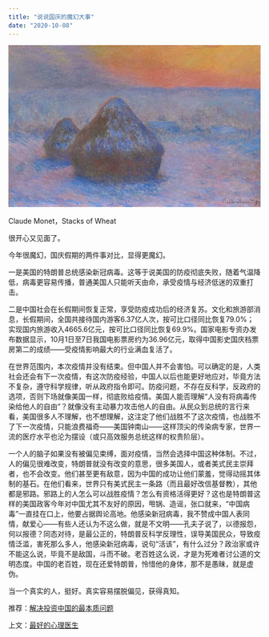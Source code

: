 ```yaml
---
title: "说说国庆的魔幻大事"
date: "2020-10-08"
---
```


  

![连岳文章](images/连岳文章picture-1.jpg)

Claude Monet，Stacks of Wheat

  

很开心又见面了。

  

今年很魔幻，国庆假期的两件事对比，显得更魔幻。

  

一是美国的特朗普总统感染新冠病毒。这等于说美国的防疫彻底失败，随着气温降低，病毒更容易传播，普通美国人只能听天由命，承受疫情与经济低迷的双重打击。

  

二是中国社会在长假期间恢复正常，享受防疫成功后的经济复苏。文化和旅游部消息，长假期间，全国共接待国内游客6.37亿人次，按可比口径同比恢复79.0%；实现国内旅游收入4665.6亿元，按可比口径同比恢复69.9%。国家电影专资办发布数据显示，10月1日至7日我国电影票房约为36.96亿元，取得中国影史国庆档票房第二的成绩——受疫情影响最大的行业满血复活了。

  

在世界范围内，本次疫情并没有结束。但中国人并不会害怕。可以确定的是，人类社会还会有下一次疫情，有这次防疫经验，中国人以后也能更好地应对，毕竟方法不复杂，遵守科学规律，听从政府指令即可。防疫问题，不存在反科学，反政府的选项，否则下场就像美国一样，彻底败给疫情。美国人能否理解“人没有将病毒传染给他人的自由”？就像没有主动暴力攻击他人的自由。从民众到总统的言行来看，美国很多人不理解，也不想理解，这注定了他们战胜不了这次疫情，也战胜不了下一次疫情，只能浪费福奇——美国钟南山——这样顶尖的传染病专家，世界一流的医疗水平也沦为摆设（或只高效服务总统这样的权贵阶层）。

  

一个人的脑子如果没有被偏见束缚，面对疫情，当然会选择中国这种体制。不过，人的偏见很难改变，特朗普就没有改变的意思，很多美国人，或者美式民主崇拜者，也不会改变。他们甚至更有敌意，因为中国的成功让他们蒙羞，觉得动摇其体制的基石。在他们看来，世界只有美式民主一条路（而且最好改信基督教），其他都是邪路。邪路上的人怎么可以战胜疫情？怎么有资格活得更好？这也是特朗普这样的美国政客今年对中国尤其不友好的原因，甩锅、造谣，张口就来，“中国病毒”一直挂在口上，他要占据舆论高地。他感染新冠病毒，我不赞成中国人表同情，献爱心——有些人还认为不这么做，就是不文明——孔夫子说了，以德报怨，何以报德？同态对待，是最公正的，特朗普反科学反理性，误导美国民众，导致疫情泛滥，害死那么多人，他感染新冠病毒，说句“活该”，有什么过分？政治家或许不能这么说，毕竟不是敌国，斗而不破。老百姓这么说，才是为死难者讨公道的文明态度。中国的老百姓，现在还爱特朗普，怜惜他的身体，那不是愚昧，就是虚伪。

  

当一个真实的人，挺好。真实容易摆脱偏见，获得真知。

  

推荐：[解决投资中国的最本质问题](http://mp.weixin.qq.com/s?__biz=MjM5NDU0Mjk2MQ==&mid=2651643667&idx=1&sn=5f38a255b168c7d0c433f1a52a898a6a&chksm=bd7e5b0d8a09d21ba539ccb7444aaf2b21f6b9745428c12b7920144b7a845e578bfe2d2097ec&scene=21#wechat_redirect)  

上文：[最好的心理医生](http://mp.weixin.qq.com/s?__biz=MjM5NDU0Mjk2MQ==&mid=2651649570&idx=1&sn=c3f116d7a6aada5e8186818bd5524d56&chksm=bd7e723c8a09fb2ab92ba72daf49fb069e16e101ffc777cfbc1ffc8ea5fd6ee021333bae22e5&scene=21#wechat_redirect)
